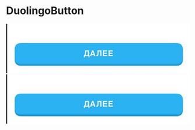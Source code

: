 # DuolingoButton
![Rectangle](https://github.com/SiddikjonKuziboev/DuolingoButton/blob/main/Screen%20Shot%202023-05-02%20at%2012.43.00%20PM.png)
![Circle](https://github.com/SiddikjonKuziboev/DuolingoButton/blob/main/Screen%20Shot%202023-05-02%20at%2012.43.00%20PM.png)
